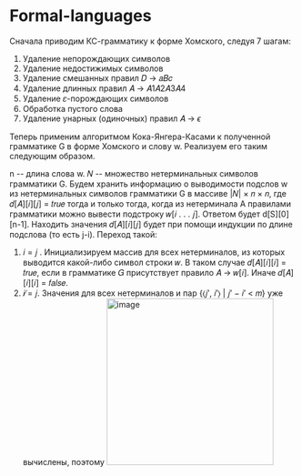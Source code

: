 # Formal-languages
Сначала приводим КС-грамматику к форме Хомского, следуя 7 шагам:
1. Удаление непорождающих символов
2. Удаление недостижимых символов
3. Удаление смешанных правил 𝐷 → 𝑎𝐵𝑐
4. Удаление длинных правил 𝐴 → 𝐴1𝐴2𝐴3𝐴4
5. Удаление 𝜀-порождающих символов
6. Обработка пустого слова
7. Удаление унарных (одиночных) правил 𝐴 → $\epsilon$

Теперь применим алгоритмом Кока-Янгера-Касами к полученной грамматике G в форме Хомского и слову w. Реализуем его таким следующим образом.

n -- длина слова w. 𝑁 -- множество нетерминальных символов грамматики G.
Будем хранить информацию о выводимости подслов w из нетерминальных символов грамматики G в массиве |𝑁| × 𝑛 × 𝑛, где  𝑑[𝐴][𝑖][𝑗] = 𝑡𝑟𝑢𝑒 тогда и только
тогда, когда из нетерминала A правилами грамматики можно вывести подстроку 𝑤[𝑖 . . . 𝑗]. Ответом будет d[S][0][n-1]. 
Находить значения 𝑑[𝐴][𝑖][𝑗] будет при помощи индукции по длине подслова (то есть j-i). Переход такой:
1) 𝑖 = 𝑗 . Инициализируем массив для всех нетерминалов, из которых выводится какой-либо
символ строки 𝑤. В таком случае 𝑑[𝐴][𝑖][𝑖] = 𝑡𝑟𝑢𝑒, если в грамматике 𝐺 присутствует правило
𝐴 → 𝑤[𝑖]. Иначе 𝑑[𝐴][𝑖][𝑖] = 𝑓𝑎𝑙𝑠𝑒.
2) 𝑖 ̸= 𝑗. Значения для всех нетерминалов и пар {⟨𝑗′, 𝑖′⟩ | 𝑗′ − 𝑖′ < 𝑚} уже вычислены,
поэтому <img width="293" alt="image" src="https://user-images.githubusercontent.com/67891965/208316395-7cb66d90-a000-4706-9578-6cdaeeec020a.png">

